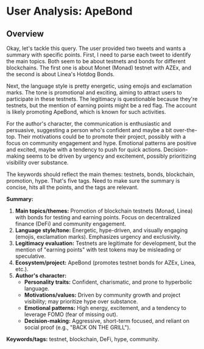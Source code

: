 # User Analysis: ApeBond

## Overview

<think>
Okay, let's tackle this query. The user provided two tweets and wants a summary with specific points. First, I need to parse each tweet to identify the main topics. Both seem to be about testnets and bonds for different blockchains. The first one is about Monet (Monad) testnet with AZEx, and the second is about Linea's Hotdog Bonds. 

Next, the language style is pretty energetic, using emojis and exclamation marks. The tone is promotional and exciting, aiming to attract users to participate in these testnets. The legitimacy is questionable because they're testnets, but the mention of earning points might be a red flag. The account is likely promoting ApeBond, which is known for such activities.

For the author's character, the communication is enthusiastic and persuasive, suggesting a person who's confident and maybe a bit over-the-top. Their motivations could be to promote their project, possibly with a focus on community engagement and hype. Emotional patterns are positive and excited, maybe with a tendency to push for quick actions. Decision-making seems to be driven by urgency and excitement, possibly prioritizing visibility over substance.

The keywords should reflect the main themes: testnets, bonds, blockchain, promotion, hype. That's five tags. Need to make sure the summary is concise, hits all the points, and the tags are relevant.
</think>

**Summary:**  
1. **Main topics/themes:** Promotion of blockchain testnets (Monad, Linea) with bonds for testing and earning points. Focus on decentralized finance (DeFi) and community engagement.  
2. **Language style/tone:** Energetic, hype-driven, and visually engaging (emojis, exclamation marks). Emphasizes urgency and exclusivity.  
3. **Legitimacy evaluation:** Testnets are legitimate for development, but the mention of "earning points" with test tokens may be misleading or speculative.  
4. **Ecosystem/project:** ApeBond (promotes testnet bonds for AZEx, Linea, etc.).  
5. **Author's character:**  
   - **Personality traits:** Confident, charismatic, and prone to hyperbolic language.  
   - **Motivations/values:** Driven by community growth and project visibility; may prioritize hype over substance.  
   - **Emotional patterns:** High energy, excitement, and a tendency to leverage FOMO (fear of missing out).  
   - **Decision-making:** Aggressive, short-term focused, and reliant on social proof (e.g., "BACK ON THE GRILL").  

**Keywords/tags:** testnet, blockchain, DeFi, hype, community.